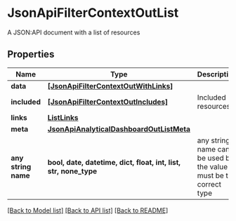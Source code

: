 # JsonApiFilterContextOutList

A JSON:API document with a list of resources

## Properties
Name | Type | Description | Notes
------------ | ------------- | ------------- | -------------
**data** | [**[JsonApiFilterContextOutWithLinks]**](JsonApiFilterContextOutWithLinks.md) |  | 
**included** | [**[JsonApiFilterContextOutIncludes]**](JsonApiFilterContextOutIncludes.md) | Included resources | [optional] 
**links** | [**ListLinks**](ListLinks.md) |  | [optional] 
**meta** | [**JsonApiAnalyticalDashboardOutListMeta**](JsonApiAnalyticalDashboardOutListMeta.md) |  | [optional] 
**any string name** | **bool, date, datetime, dict, float, int, list, str, none_type** | any string name can be used but the value must be the correct type | [optional]

[[Back to Model list]](../README.md#documentation-for-models) [[Back to API list]](../README.md#documentation-for-api-endpoints) [[Back to README]](../README.md)


